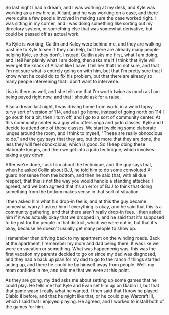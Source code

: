 So last night I had a dream, and I was working at my desk, and Kyle was
working as a new hire at Alliant, and he was working on a case, and there were
quite a few people involved in making sure the case worked right. I was sitting
in my corner, and I was doing something like sorting out my directory system,
or something else that was somewhat derivative, but could be passed off as
actual work.

As Kyle is working, Caitlin and Kaley were behind me, and they are walking past
me to Kyle to see if they can help, but there are already many people helping
Kyle, so they don't. Instead, Caitlin asks me first, what I am doing, and I
tell her plainly what I am doing, then asks me if I think that Kyle will ever
get the knack of Alliant like I have. I tell her that I'm not sure, and that
I'm not sure what is entirely going on with him, but that I'm pretty sure that
I know what he could do to fix his problem, but that there are already so many
people intervening that I don't want to intervene.

Lisa is there as well, and she tells me that I'm worth twice as much as I am
being payed right now, and that I should ask for a raise.

Also a dream last night, I was driving home from work, in a weird topsy turvy
sort of version of 114, and as I go home, instead of going north on 114 I go
south for a bit, then I turn off, and I go to a sort of community center. At
this community center is a guy who offers yoga and judo classes. Kyle and I
decide to attend one of these classes. We start by doing some elaborate lunges
around the room, and I think to myself, "These are really obnoxcious to do."
and the guy says that they are, but the more that they are done, the less they
will feel obnoxcious, which is good. So I keep doing these elaborate lunges,
and then we get into a judo technique, which involves taking a guy down.

After we're done, I ask him about the technique, and the guy says that, when he
asked Collin about BJJ, he told him to do some convoluted X-guard nonsense from
the bottom, and then he said that, with all due respect, that this is not the
way you would handle a standing attacker. I agreed, and we both agreed that
it's an error of BJJ to think that doing something from the bottom makes sense
in that sort of situation.

I then asked him what his drop-in fee is, and at this the guy became somewhat
warry. I asked him if everything is okay, and he said that this is a community
gathering, and that there aren't really drop-in fees. I then asked him if it
was actually okay that we dropped in, and he said that it's supposed to be just
for the people in that district, which we were not in, but that it's okay,
because he doesn't usually get many people to show up.

I remember then driving back to my apartment on the winding roads. Back at the
apartment, I remember my mom and dad being there. It was like we were on
vacation or something. What was happenenig was, this was the first vacation my
parents decided to go on since my dad was diagnosed, and they had a back up
plan for my dad to go to the ranch if things started acting up, and there he
could be by himself away from people. Well, my mom confided in me, and told me
that we were at this point.

As they are going, my dad asks me about setting up some games that he could
play. He tells me that Kyle and Evan set him up on Diablo III, but that that
game wasn't really what he wanted. I then said that I know he played Diablo II
before, and that he might like that, or he could play Warcraft III, which I
said that I enjoyed playing. He agreed, and I worked to install both of the
games for him.
